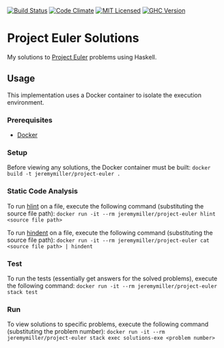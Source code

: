 [![Build Status](https://travis-ci.org/jeremy-miller/project-euler.svg?branch=master)](https://travis-ci.org/jeremy-miller/project-euler)
[![Code Climate](https://codeclimate.com/github/jeremy-miller/project-euler/badges/gpa.svg)](https://codeclimate.com/github/jeremy-miller/project-euler)
[![MIT Licensed](https://img.shields.io/badge/license-MIT-blue.svg)](https://raw.githubusercontent.com/hyperium/hyper/master/LICENSE)
[![GHC Version](https://img.shields.io/badge/GHC-8.0-blue.svg)]()

# Project Euler Solutions
My solutions to [Project Euler](https://projecteuler.net/archives) problems using Haskell.

## Usage
This implementation uses a Docker container to isolate the execution environment.

### Prerequisites
- [Docker](https://docs.docker.com/engine/installation/)

### Setup
Before viewing any solutions, the Docker container must be built: ```docker build -t jeremymiller/project-euler .```

### Static Code Analysis
To run [hlint](https://github.com/ndmitchell/hlint#installing-and-running-hlint) on a file, execute the following command (substituting the source file path):
```docker run -it --rm jeremymiller/project-euler hlint <source file path>```

To run [hindent](https://github.com/commercialhaskell/hindent) on a file, execute the following command (substituting the source file path):
```docker run -it --rm jeremymiller/project-euler cat <source file path> | hindent```

### Test
To run the tests (essentially get answers for the solved problems), execute the following command:
```docker run -it --rm jeremymiller/project-euler stack test```

### Run
To view solutions to specific problems, execute the following command (substituting the problem number):
```docker run -it --rm jeremymiller/project-euler stack exec solutions-exe <problem number>```
